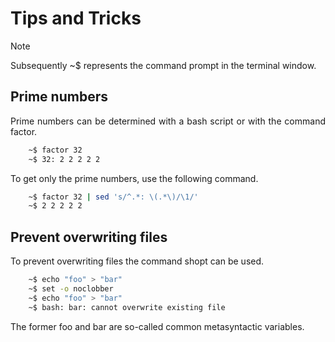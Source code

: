 # Tips and Tricks

> [!Note]
> Subsequently ~$ represents the command prompt in the terminal window. 

## Prime numbers

<p align="justify">Prime numbers can be determined with a bash script or with the command factor.</p>

```bash
    ~$ factor 32
    ~$ 32: 2 2 2 2 2
```

<p align="justify">To get only the prime numbers, use the following command.</p>

```bash
    ~$ factor 32 | sed 's/^.*: \(.*\)/\1/'
    ~$ 2 2 2 2 2
```

## Prevent overwriting files

<p align="justify">To prevent overwriting files the command shopt can be used.</p>

```bash
    ~$ echo "foo" > "bar"
    ~$ set -o noclobber
    ~$ echo "foo" > "bar"
    ~$ bash: bar: cannot overwrite existing file
```

<p align="justify">The former foo and bar are so-called common metasyntactic variables.</p>
